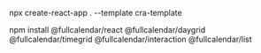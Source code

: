 npx create-react-app . --template cra-template

npm install @fullcalendar/react @fullcalendar/daygrid @fullcalendar/timegrid @fullcalendar/interaction @fullcalendar/list

